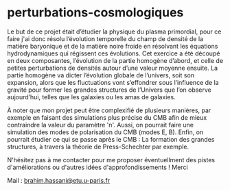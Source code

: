 # perturbations-cosmologiques

Le but de ce projet était d’étudier la physique du plasma primordial, pour ce faire j'ai donc résolu l’évolution temporelle 
du champ de densité de la matière baryonique et de la matière noire froide en résolvant les équations hydrodynamiques qui régissent ces évolutions.
Cet exercice a été découpé en deux composantes, l’évolution de la partie homogène d’abord,
et celle de petites perturbations de densités autour d’une valeur moyenne ensuite.
La partie homogène va dicter l’évolution globale de l’univers, soit son expansion, alors que les fluctuations vont s’effondrer sous l’influence 
de la gravité pour former les grandes structures de l’Univers que l’on observe aujourd’hui, telles que les galaxies ou les amas de galaxies. 

À noter que mon projet peut être complexifié de plusieurs manières, par exemple en faisant des simulations plus précise du CMB afin de mieux contraindre 
la valeur du paramètre 'n'. Aussi, on pourrait faire une simulation des modes de polarisation du CMB (modes E, B). 
Enfin, on pourrait étudier ce qui se passe après le CMB : La formation des grandes structures, à travers la théorie de Press-Schechter par 
exemple. 

N'hésitez pas à me contacter pour me proposer éventuellment des pistes d'améliorations ou d'autres idées d'approfondissements ! Merci  

Mail : brahim.hassani@etu.u-paris.fr 
